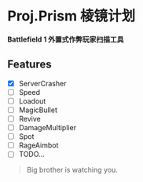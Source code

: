 # Proj.Prism 棱镜计划
**Battlefield 1 外置式作弊玩家扫描工具**

## Features
- [x] ServerCrasher
- [ ] Speed
- [ ] Loadout
- [ ] MagicBullet
- [ ] Revive
- [ ] DamageMultiplier
- [ ] Spot
- [ ] RageAimbot
- [ ] TODO...
> Big brother is watching you.
